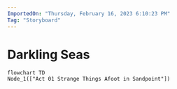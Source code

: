 ```yaml
---
ImportedOn: "Thursday, February 16, 2023 6:10:23 PM"
Tag: "Storyboard"
---
```

# Darkling Seas
```mermaid
flowchart TD
Node_1(["Act 01 Strange Things Afoot in Sandpoint"])

```

